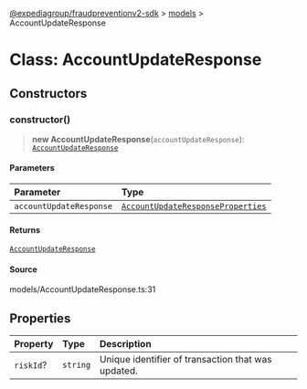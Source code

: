 [@expediagroup/fraudpreventionv2-sdk](../../index.md) > [models](../index.md) > AccountUpdateResponse

# Class: AccountUpdateResponse

## Constructors

### constructor()

> **new AccountUpdateResponse**(`accountUpdateResponse`): [`AccountUpdateResponse`](class.AccountUpdateResponse.md)

#### Parameters

| Parameter               | Type                                                                                            |
| :---------------------- | :---------------------------------------------------------------------------------------------- |
| `accountUpdateResponse` | [`AccountUpdateResponseProperties`](../interfaces/interface.AccountUpdateResponseProperties.md) |

#### Returns

[`AccountUpdateResponse`](class.AccountUpdateResponse.md)

#### Source

models/AccountUpdateResponse.ts:31

## Properties

| Property  | Type     | Description                                        |
| :-------- | :------- | :------------------------------------------------- |
| `riskId`? | `string` | Unique identifier of transaction that was updated. |
